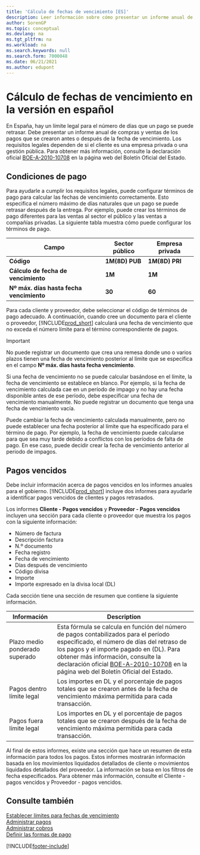 ```yaml
---
title: 'Cálculo de fechas de vencimiento [ES]'
description: Leer información sobre cómo presentar un informe anual de compras y ventas de los pagos que se crearon antes o después de la fecha de vencimiento.
author: SorenGP
ms.topic: conceptual
ms.devlang: na
ms.tgt_pltfrm: na
ms.workload: na
ms.search.keywords: null
ms.search.form: 7000048
ms.date: 06/21/2021
ms.author: edupont
---
```

# <a name="calculating-due-dates-in-the-spanish-version"></a><a name="calculating-due-dates-in-the-spanish-version"></a><a name="calculating-due-dates-in-the-spanish-version"></a><a name="calculating-due-dates-in-the-spanish-version"></a>Cálculo de fechas de vencimiento en la versión en español
En España, hay un límite legal para el número de días que un pago se puede retrasar. Debe presentar un informe anual de compras y ventas de los pagos que se crearon antes o después de la fecha de vencimiento. Los requisitos legales dependen de si el cliente es una empresa privada o una gestión pública. Para obtener más información, consulte la declaración oficial [BOE-A-2010-10708](https://go.microsoft.com/fwlink/?LinkId=224630) en la página web del Boletín Oficial del Estado.  

## <a name="payment-terms"></a><a name="payment-terms"></a><a name="payment-terms"></a><a name="payment-terms"></a>Condiciones de pago
Para ayudarle a cumplir los requisitos legales, puede configurar términos de pago para calcular las fechas de vencimiento correctamente. Esto especifica el número máximo de días naturales que un pago se puede retrasar después de la entrega. Por ejemplo, puede crear los términos de pago diferentes para las ventas al sector el público y las ventas a compañías privadas. La siguiente tabla muestra cómo puede configurar los términos de pago.  

|Campo|Sector público|Empresa privada|  
|---------------------------------|-------------------|---------------------|  
|**Código**|**1M(8D) PUB**|**1M(8D) PRI**|  
|**Cálculo de fecha de vencimiento**|**1M**|**1M**|  
|**Nº máx. días hasta fecha vencimiento**|**30**|**60**|  

 Para cada cliente y proveedor, debe seleccionar el código de términos de pago adecuado. A continuación, cuando cree un documento para el cliente o proveedor, [!INCLUDE[prod_short](../../includes/prod_short.md)] calculará una fecha de vencimiento que no exceda el número límite para el término correspondiente de pagos.  

> [!IMPORTANT]  
>  No puede registrar un documento que crea una remesa donde uno o varios plazos tienen una fecha de vencimiento posterior al límite que se especifica en el campo **Nº máx. días hasta fecha vencimiento**.  

 Si una fecha de vencimiento no se puede calcular basándose en el límite, la fecha de vencimiento se establece en blanco. Por ejemplo, si la fecha de vencimiento calculada cae en un período de impago y no hay una fecha disponible antes de ese período, debe especificar una fecha de vencimiento manualmente. No puede registrar un documento que tenga una fecha de vencimiento vacía.  

 Puede cambiar la fecha de vencimiento calculada manualmente, pero no puede establecer una fecha posterior al límite que ha especificado para el término de pago. Por ejemplo, la fecha de vencimiento puede calcularse para que sea muy tarde debido a conflictos con los períodos de falta de pago. En ese caso, puede decidir crear la fecha de vencimiento anterior al periodo de impagos.  

## <a name="overdue-payments"></a><a name="overdue-payments"></a><a name="overdue-payments"></a><a name="overdue-payments"></a>Pagos vencidos
 Debe incluir información acerca de pagos vencidos en los informes anuales para el gobierno. [!INCLUDE[prod_short](../../includes/prod_short.md)] incluye dos informes para ayudarle a identificar pagos vencidos de clientes y pagos retrasados.  

 Los informes **Cliente - Pagos vencidos** y **Proveedor - Pagos vencidos** incluyen una sección para cada cliente o proveedor que muestra los pagos con la siguiente información:  

- Número de factura  
- Descripción factura  
- N.º documento  
- Fecha registro  
- Fecha de vencimiento  
- Días después de vencimiento  
- Código divisa  
- Importe  
- Importe expresado en la divisa local (DL)  

Cada sección tiene una sección de resumen que contiene la siguiente información.  

|Información|Description|  
|-----------------|---------------------------------------|  
|Plazo medio ponderado superado|Esta fórmula se calcula en función del número de pagos contabilizados para el período especificado, el número de días del retraso de los pagos y el importe pagado en (DL). Para obtener más información, consulte la declaración oficial [BOE-A-2010-10708](https://go.microsoft.com/fwlink/?LinkId=224630) en la página web del Boletín Oficial del Estado.|  
|Pagos dentro límite legal|Los importes en DL y el porcentaje de pagos totales que se crearon antes de la fecha de vencimiento máxima permitida para cada transacción.|  
|Pagos fuera límite legal|Los importes en DL y el porcentaje de pagos totales que se crearon después de la fecha de vencimiento máxima permitida para cada transacción.|  

 Al final de estos informes, existe una sección que hace un resumen de esta información para todos los pagos. Estos informes mostrarán información basada en los movimientos liquidados detallados de cliente o movimientos liquidados detallados del proveedor. La información se basa en los filtros de fecha especificados. Para obtener más información, consulte el Cliente - pagos vencidos y Proveedor - pagos vencidos.  

## <a name="see-also"></a><a name="see-also"></a><a name="see-also"></a><a name="see-also"></a>Consulte también
 [Establecer límites para fechas de vencimiento](how-to-set-limits-for-due-dates.md)   
[Administrar pagos](../../payables-manage-payables.md)  
[Administrar cobros](../../receivables-manage-receivables.md)  
 [Definir las formas de pago](../../finance-payment-methods.md)


[!INCLUDE[footer-include](../../includes/footer-banner.md)]
